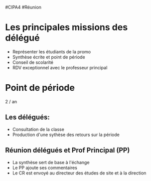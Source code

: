 #CIPA4 #Réunion 
# Les principales missions des délégué
- Représenter les étudiants de la promo
- Synthèse écrite et point de période
- Conseil de scolarité
- RDV exceptionnel avec le professeur principal

# Point de période
2 / an
## Les délégués:
- Consultation de la classe
- Production d'une sythèse des retours sur la période
## Réunion délégués et Prof Principal (PP)
- La synthèse sert de base à l'échange
- Le PP ajoute ses commentaires
- Le CR est envoyé au directeur des études de site et à la direction


